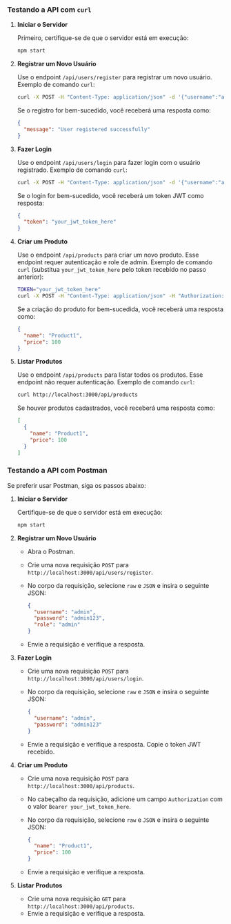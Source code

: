 
### Testando a API com `curl`

1. **Iniciar o Servidor**

   Primeiro, certifique-se de que o servidor está em execução:

   ```bash
   npm start
   ```

2. **Registrar um Novo Usuário**

   Use o endpoint `/api/users/register` para registrar um novo usuário. Exemplo de comando `curl`:

   ```bash
   curl -X POST -H "Content-Type: application/json" -d '{"username":"admin","password":"admin123","role":"admin"}' http://localhost:3000/api/users/register
   ```

   Se o registro for bem-sucedido, você receberá uma resposta como:

   ```json
   {
     "message": "User registered successfully"
   }
   ```

3. **Fazer Login**

   Use o endpoint `/api/users/login` para fazer login com o usuário registrado. Exemplo de comando `curl`:

   ```bash
   curl -X POST -H "Content-Type: application/json" -d '{"username":"admin","password":"admin123"}' http://localhost:3000/api/users/login
   ```

   Se o login for bem-sucedido, você receberá um token JWT como resposta:

   ```json
   {
     "token": "your_jwt_token_here"
   }
   ```

4. **Criar um Produto**

   Use o endpoint `/api/products` para criar um novo produto. Esse endpoint requer autenticação e role de admin. Exemplo de comando `curl` (substitua `your_jwt_token_here` pelo token recebido no passo anterior):

   ```bash
   TOKEN="your_jwt_token_here"
   curl -X POST -H "Content-Type: application/json" -H "Authorization: Bearer $TOKEN" -d '{"name":"Product1","price":100}' http://localhost:3000/api/products
   ```

   Se a criação do produto for bem-sucedida, você receberá uma resposta como:

   ```json
   {
     "name": "Product1",
     "price": 100
   }
   ```

5. **Listar Produtos**

   Use o endpoint `/api/products` para listar todos os produtos. Esse endpoint não requer autenticação. Exemplo de comando `curl`:

   ```bash
   curl http://localhost:3000/api/products
   ```

   Se houver produtos cadastrados, você receberá uma resposta como:

   ```json
   [
     {
       "name": "Product1",
       "price": 100
     }
   ]
   ```

### Testando a API com Postman

Se preferir usar Postman, siga os passos abaixo:

1. **Iniciar o Servidor**

   Certifique-se de que o servidor está em execução:

   ```bash
   npm start
   ```

2. **Registrar um Novo Usuário**

    - Abra o Postman.
    - Crie uma nova requisição `POST` para `http://localhost:3000/api/users/register`.
    - No corpo da requisição, selecione `raw` e `JSON` e insira o seguinte JSON:

      ```json
      {
        "username": "admin",
        "password": "admin123",
        "role": "admin"
      }
      ```

    - Envie a requisição e verifique a resposta.

3. **Fazer Login**

    - Crie uma nova requisição `POST` para `http://localhost:3000/api/users/login`.
    - No corpo da requisição, selecione `raw` e `JSON` e insira o seguinte JSON:

      ```json
      {
        "username": "admin",
        "password": "admin123"
      }
      ```

    - Envie a requisição e verifique a resposta. Copie o token JWT recebido.

4. **Criar um Produto**

    - Crie uma nova requisição `POST` para `http://localhost:3000/api/products`.
    - No cabeçalho da requisição, adicione um campo `Authorization` com o valor `Bearer your_jwt_token_here`.
    - No corpo da requisição, selecione `raw` e `JSON` e insira o seguinte JSON:

      ```json
      {
        "name": "Product1",
        "price": 100
      }
      ```

    - Envie a requisição e verifique a resposta.

5. **Listar Produtos**

    - Crie uma nova requisição `GET` para `http://localhost:3000/api/products`.
    - Envie a requisição e verifique a resposta.
 
